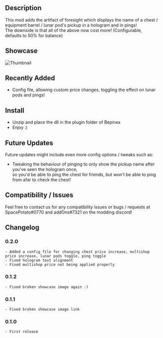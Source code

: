 ## Description
This mod adds the artifact of foresight which displays the name of a chest / equipment barrel / lunar pod's pickup in a hologram and in pings!  
The downside is that all of the above now cost more! (Configurable, defaults to 50% for balance)


## Showcase
![Thumbnail](https://cdn.discordapp.com/attachments/567852222419828736/766766611976945664/Thumbnail.png)

## Recently Added
- Config file, allowing custom price changes, toggling the effect on lunar pods and pings!

## Install
- Unzip and place the dll in the plugin folder of Bepinex
- Enjoy :)


## Future Updates
Future updates might include even more config options / tweaks such as:
- Tweaking the behaviour of pinging to only show the pickup name after you've seen the hologram once,  
  so you'd be able to ping the chest for friends, but won't be able to ping from afar to check the chest!

## Compatibility / Issues
Feel free to contact us for any compatibility issues or bugs / requests at SpacePotato#0770 and addOns#7321 on the modding discord!  

## Changelog
### 0.2.0
```
- Added a config file for changing chest price increase, multishop price increase, lunar pods toggle, ping toggle
- Fixed hologram text alignment
- Fixed multishop price not being applied properly
```

### 0.1.2
```
- Fixed broken showcase image again :)
```

### 0.1.1
```
- Fixed broken showcase image link
```

### 0.1.0

```
- First release
```
